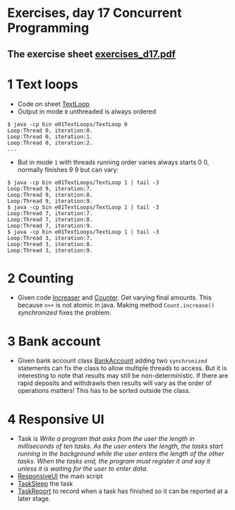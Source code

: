 # Exercises, day 17 Concurrent Programming

## The exercise sheet [exercises_d17.pdf](exercises_d17.pdf) 

# 1 Text loops
* Code on sheet [TextLoop](src/e01TextLoops/TextLoop.java)
* Output in mode `0` unthreaded is always ordered 

```
$ java -cp bin e01TextLoops/TextLoop 0 
Loop:Thread 0, iteration:0.
Loop:Thread 0, iteration:1.
Loop:Thread 0, iteration:2.
...

```

* But in mode `1` with threads running order varies always starts 0 0, normally finishes 9 9 but can vary:

```
$ java -cp bin e01TextLoops/TextLoop 1 | tail -3
Loop:Thread 9, iteration:7.
Loop:Thread 9, iteration:8.
Loop:Thread 9, iteration:9.
$ java -cp bin e01TextLoops/TextLoop 1 | tail -3
Loop:Thread 7, iteration:7.
Loop:Thread 7, iteration:8.
Loop:Thread 7, iteration:9.
$ java -cp bin e01TextLoops/TextLoop 1 | tail -3
Loop:Thread 3, iteration:7.
Loop:Thread 3, iteration:8.
Loop:Thread 3, iteration:9.
```

# 2 Counting

* Given code [Increaser](src/e02counter/Increaser.java) and [Counter](src/e02counter/Counter.java). Get varying final amounts. This because `n++` is not atomic in java. Making method `Count.increase()` *synchronized* fixes the problem.

# 3 Bank account

* Given bank account class [BankAccount](src/e03bankaccount/BankAccount.java) adding two `synchronized` statements can fix the class to allow multiple threads to access. But it is interesting to note that results may still be non-deterministic. If there are rapid deposits and withdrawls then results will vary as the order of operations matters! This has to be sorted outside the class.

# 4 Responsive UI	
* Task is *Write a program that asks from the user the length in milliseconds of ten tasks. As the user enters the length, the tasks start running in the background while the user enters the length of the other tasks. When the tasks end, the program must register it and say it unless it is waiting for the user to enter data.*
* [ResponsiveUI](src/e04ResponsiveUI/ResponsiveUI.java) the main script
* [TaskSleep](src/e04ResponsiveUI/TaskSleep.java) the task
* [TaskReport](src/e04ResponsiveUI/TaskReport.java) to record when a task has finished so it can be reported at a later stage.




